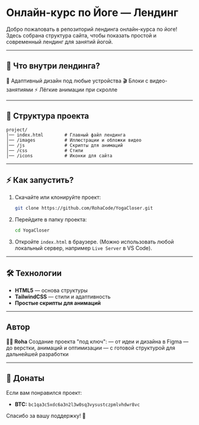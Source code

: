 # Онлайн-курс по Йоге — Лендинг

Добро пожаловать в репозиторий лендинга онлайн-курса по йоге! Здесь собрана структура сайта, чтобы показать простой и современный лендинг для занятий йогой.

---

## 🚀 Что внутри лендинга?

🌿 Адаптивный дизайн под любые устройства
🎬 Блоки с видео-занятиями
⚡ Лёгкие анимации при скролле

---

## 📂 Структура проекта

```
project/
│── index.html        # Главный файл лендинга
│── /images           # Иллюстрации и обложки видео
│── /js               # Скрипты для анимаций
│── /css              # Стили
│── /icons            # Иконки для сайта
```

---

## ⚡ Как запустить?

1. Скачайте или клонируйте проект:
   ```bash
   git clone https://github.com/RohaCode/YogaCloser.git
   ```
2. Перейдите в папку проекта:
   ```bash
   cd YogaCloser
   ```
3. Откройте `index.html` в браузере.
   (Можно использовать любой локальный сервер, например `Live Server` в VS Code).

---

## 🛠 Технологии

- **HTML5** — основа структуры
- **TailwindCSS** — стили и адаптивность
- **Простые скрипты для анимаций**

---

## Автор

👨‍💻 **Roha**
Создание проекта "под ключ":
— от идеи и дизайна в Figma
— до верстки, анимаций и оптимизации
— с готовой структурой для дальнейшей разработки

---

## 💖 Донаты

Если вам понравился проект:

- **BTC:** `bc1qa3c5xdc6a3n2l3w0sq3vysustczpmlvhdwr8vc`

Спасибо за вашу поддержку! 🙏
